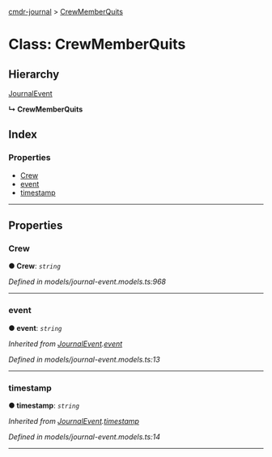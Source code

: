 [cmdr-journal](../README.md) > [CrewMemberQuits](../classes/crewmemberquits.md)



# Class: CrewMemberQuits

## Hierarchy


 [JournalEvent](journalevent.md)

**↳ CrewMemberQuits**







## Index

### Properties

* [Crew](crewmemberquits.md#crew)
* [event](crewmemberquits.md#event)
* [timestamp](crewmemberquits.md#timestamp)



---
## Properties
<a id="crew"></a>

###  Crew

**●  Crew**:  *`string`* 

*Defined in models/journal-event.models.ts:968*





___

<a id="event"></a>

###  event

**●  event**:  *`string`* 

*Inherited from [JournalEvent](journalevent.md).[event](journalevent.md#event)*

*Defined in models/journal-event.models.ts:13*





___

<a id="timestamp"></a>

###  timestamp

**●  timestamp**:  *`string`* 

*Inherited from [JournalEvent](journalevent.md).[timestamp](journalevent.md#timestamp)*

*Defined in models/journal-event.models.ts:14*





___


